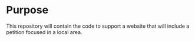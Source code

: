 # Purpose

This repository will contain the code to support a website that will include a petition focused in a local area.